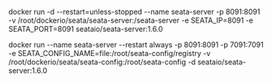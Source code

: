 docker run -d 
--restart=unless-stopped 
--name seata-server 
-p 8091:8091 
-v /root/dockerio/seata/seata-server:/seata-server 
-e SEATA_IP=8091 
-e SEATA_PORT=8091 
seataio/seata-server:1.6.0

docker run --name seata-server 
    --restart always
    -p 8091:8091
    -p 7091:7091
    -e SEATA_CONFIG_NAME=file:/root/seata-config/registry
    -v /root/dockerio/seata/seata-config:/root/seata-config
    -d seataio/seata-server:1.6.0
